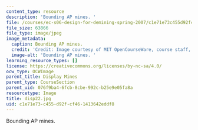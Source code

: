```yaml
---
content_type: resource
description: 'Bounding AP mines. '
file: /courses/ec-s06-design-for-demining-spring-2007/c1e71e73c455d92fcf461413642eddf8_disp22.jpg
file_size: 63866
file_type: image/jpeg
image_metadata:
  caption: Bounding AP mines.
  credit: 'Credit: Image courtesy of MIT OpenCourseWare, course staff, and students.'
  image-alt: 'Bounding AP mines. '
learning_resource_types: []
license: https://creativecommons.org/licenses/by-nc-sa/4.0/
ocw_type: OCWImage
parent_title: Display Mines
parent_type: CourseSection
parent_uid: 076f9ba4-6fcb-8cbe-992c-b25e9e05fa8a
resourcetype: Image
title: disp22.jpg
uid: c1e71e73-c455-d92f-cf46-1413642eddf8
---
```

Bounding AP mines. 